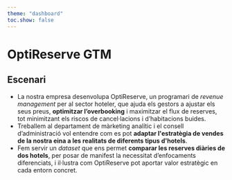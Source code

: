 ```yaml
--- 
theme: "dashboard"
toc.show: false
---
```


# OptiReserve GTM

## Escenari

- La nostra empresa desenvolupa OptiReserve, un programari de _revenue management_ per al sector hoteler, que ajuda els gestors a ajustar els seus preus, **optimitzar l’overbooking** i maximitzar el flux de reserves, tot minimitzant els riscos de cancel·lacions i d’habitacions buides.
- Treballem al departament de màrketing analític i el consell d’administració vol entendre com es pot **adaptar l'estratègia de vendes de la nostra eina a les realitats de diferents tipus d'hotels**.  
- Fem servir un _dataset_ que ens permet **comparar les reserves diàries de dos hotels**, per posar de manifest la necessitat d’enfocaments diferenciats, i il·lustra com OptiReserve pot aportar valor estratègic en cada entorn concret.
